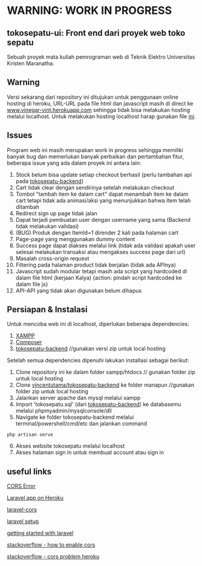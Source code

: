 # WARNING: WORK IN PROGRESS
## tokosepatu-ui: Front end dari proyek web toko sepatu
Sebuah proyek mata kuliah pemrograman web di Teknik Elektro Universitas Kristen Maranatha.

## Warning
Versi sekarang dari repository ini ditujukan untuk penggunaan online hosting di heroku, URL-URL pada file html dan javascript masih di direct ke www.vinegar-vint.herokuapp.com sehingga tidak bisa melakukan hosting melalui localhost. Untuk melakukan hosting localhost harap gunakan file [ini](https://drive.google.com/file/d/1Ehu5v_LhRDy2EJquHfsPBDKQrcZd2RYf/view?usp=sharing).

## Issues
Program web ini masih merupakan work in progress sehingga memiliki banyak bug dan memerlukan banyak perbaikan dan pertambahan fitur, beberapa issue yang ada dalam proyek ini antara lain:
1. Stock belum bisa update setiap checkout berhasil (perlu tambahan api pada [tokosepatu-backend](https://github.com/vincentutama/tokosepatu-backend))
2. Cart tidak clear dengan sendirinya setelah melakukan checkout
3. Tombol "tambah item ke dalam cart" dapat menambah item ke dalam cart tetapi tidak ada animasi/aksi yang menunjukkan bahwa item telah ditambah
4. Redirect sign up page tidak jalan
5. Dapat terjadi pembuatan user dengan username yang sama (Backend tidak melakukan validasi)
6. (BUG) Produk dengan ItemId=1 dirender 2 kali pada halaman cart
7. Page-page yang menggunakan dummy content
8. Success page dapat diakses melalui link (tidak ada validasi apakah user selesai melakukan transaksi atau mengakses success page dari url)
9. Masalah cross-origin request
10. Filtering pada halaman product tidak berjalan (tidak ada APInya)
11. Javascript sudah modular tetapi masih ada script yang hardcoded di dalam file html (kerjaan Kalya) {action: pindah script hardcoded ke dalam file js}
12. API-API yang tidak akan digunakan belum dihapus

## Persiapan & Instalasi
Untuk mencoba web ini di localhost, diperlukan beberapa dependencies:
  1. [XAMPP](https://www.apachefriends.org/index.html)
  2. [Composer](https://getcomposer.org/download/)
  3. [tokosepatu-backend](https://github.com/vincentutama/tokosepatu-backend) //gunakan versi zip untuk local hosting

Setelah semua dependencies dipenuhi lakukan installasi sebagai berikut:
  1. Clone repository ini ke dalam folder xampp/htdocs // gunakan folder zip untuk local hosting
  2. Clone [vincentutama/tokosepatu-backend](https://github.com/vincentutama/tokosepatu-backend) ke folder manapun //gunakan folder zip untuk local hosting
  3. Jalankan server apache dan mysql melalui xampp
  4. Import 'tokosepatu.sql' (dari [tokosepatu-backend](https://github.com/vincentutama)) ke databasemu melalui phpmyadmin/mysqlconsole/dll
  5. Navigate ke folder tokosepatu-backend melalui terminal/powershell/cmd/etc dan jalankan command
  
    php artisan serve
   
  6. Akses website tokosepatu melalui localhost
  7. Akses halaman sign in untuk membuat account atau sign in
  
 ## useful links
 
 [CORS Error](https://medium.com/@dtkatz/3-ways-to-fix-the-cors-error-and-how-access-control-allow-origin-works-d97d55946d9)
 
 [Laravel app on Heroku](https://medium.com/@nedsoft/how-to-host-a-laravel-app-with-mysql-database-on-heroku-ab56b08be735)
 
 [laravel-cors](https://github.com/fruitcake/laravel-cors)
 
 [laravel setup](https://medium.com/@erthru/laravel-dan-vue-part-1-laravel-sebagai-backend-defafdd7ed0c)
 
 [getting started with laravel](https://devcenter.heroku.com/articles/getting-started-with-laravel)
 
 [stackoverflow - how to enable cors](https://stackoverflow.com/questions/55346154/how-to-enable-cors-in-laravel)
 
 [stackoverflow - cors problem heroku](https://stackoverflow.com/questions/53875548/cors-problems-on-heroku)
